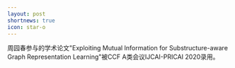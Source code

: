 ```yaml
---
layout: post
shortnews: true
icon: star-o
---
```


周园春参与的学术论文"Exploiting Mutual Information for Substructure-aware Graph Representation Learning"被CCF A类会议IJCAI-PRICAI 2020录用。